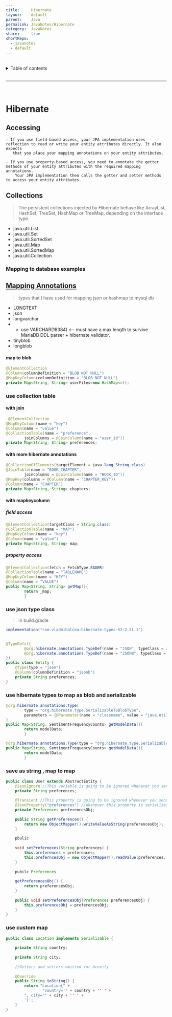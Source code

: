 ```yaml
---
title:     Hibernate      
layout:    default      
parent:    Java      
permalink: JavaNotes/Hibernate      
category:  JavaNotes      
share:     true      
shortRepo:      
  - javanotes      
  - default        
---
```

      
      
<br/>      
      
<details markdown="block">            
<summary>            
Table of contents            
</summary>            
{: .text-delta }            
1. TOC            
{:toc}            
</details>            
      
<br/>            
      
***            
      
<br/>            
      
# Hibernate      
      
## Accessing      
      
```      
- If you use field-based access, your JPA implementation uses reflection to read or write your entity attributes directly. It also expects       
   that you place your mapping annotations on your entity attributes.      
      
- If you use property-based access, you need to annotate the getter methods of your entity attributes with the required mapping annotations.       
    Your JPA implementation then calls the getter and setter methods to access your entity attributes.      
```      
      
## Collections      
      
> The persistent collections injected by Hibernate behave like ArrayList, HashSet, TreeSet, HashMap or TreeMap, depending on the interface type.      
      
- java.util.List      
- java.util.Set      
- java.util.SortedSet      
- java.util.Map      
- java.util.SortedMap      
- java.util.Collection      
      
### Mapping to database examples      
      
## [Mapping Annotations](https://docs.jboss.org/hibernate/orm/current/userguide/html_single/Hibernate_User_Guide.html#annotations)      
      
> types that I have used for mapping json or hashmap to mysql db      
      
- LONGTEXT      
- json      
- longvarchar      
-      
    - use VARCHAR(16384) <-- must have a max length to survive MariaDB DDL parser + hibernate validator.      
- tinyblob      
- longblob      
      
#### map to blob      
      
```java      
@ElementCollection      
@Column(columnDefinition = "BLOB NOT NULL")      
@MapKeyColumn(columnDefinition = "BLOB NOT NULL")      
private Map<String, String> userFiles=new HashMap<>();      
```      
      
### use collection table      
      
#### with join      
      
```java      
 @ElementCollection      
@MapKeyColumn(name = "key")      
@Column(name = "value")      
@CollectionTable(name = "preference",      
        joinColumns = @JoinColumn(name = "user_id"))      
private Map<String, String> preferences;      
```      
      
#### with more hibernate annotations      
      
```java      
@CollectionOfElements(targetElement = java.lang.String.class)      
@JoinTable(name = "BOOK_CHAPTER",      
        joinColumns = @JoinColumn(name = "BOOK_ID"))      
@MapKey(columns = @Column(name = "CHAPTER_KEY"))      
@Column(name = "CHAPTER")      
private Map<String, String> chapters;      
```      
      
#### with mapkeycolumn      
      
##### field access      
      
 ```java      
@ElementCollection(targetClass = String.class)      
@CollectionTable(name = "MAP")      
@MapKeyColumn(name = "key")      
@Column(name = "value")      
private Map<String, String> map;      
```      
      
##### property access      
      
```java      
@ElementCollection(fetch = FetchType.EAGER)      
@CollectionTable(name = "TABLENAME")      
@MapKeyColumn(name = "KEY")      
@Column(name = "VALUE")      
public Map<String, String> getMap(){      
        return _map;      
        }      
```      
      
### use json type class      
      
> in build.gradle      
      
```groovy      
implementation("com.vladmihalcea:hibernate-types-52:2.21.1")      
```      
      
```java      
      
@TypeDefs({      
        @org.hibernate.annotations.TypeDef(name = "JSON", typeClass = JsonBlobType.class),      
        @org.hibernate.annotations.TypeDef(name = "JSONB", typeClass = JsonBinaryType.class)      
})      
public class Entity {      
    @Type(type = "json")      
    @Column(columnDefinition = "jsonb")      
    private String preferences;      
}      
```      
      
### use hibernate types to map as blob and serializable      
      
```java      
@org.hibernate.annotations.Type(      
        type = "org.hibernate.type.SerializableToBlobType",      
        parameters = {@Parameter(name = "classname", value = "java.util.HashMap")}      
)      
public Map<String, SentimentFrequencyCounts> getModelData(){      
        return modelData;      
        }      
```      
      
```java      
@org.hibernate.annotations.Type(type = "org.hibernate.type.SerializableType")      
public Map<String, SentimentFrequencyCounts> getModelData(){      
        return modelData;      
        }      
```      
      
### save as string , map to map      
      
```java      
public class User extends AbstractEntity {      
    @JsonIgnore //This variable is going to be ignored whenever you send data to a client(ie. web browser)      
    private String preferences;      
      
    @Transient //This property is going to be ignored whenever you send data to the database      
    @JsonProperty("preferences") //Whenever this property is serialized to the client, it is going to be named "perferences" instead "preferencesObj"      
    private Preferences preferencesObj;      
      
    public String getPreferences() {      
        return new ObjectMapper().writeValueAsString(preferencesObj);      
    }      
      
    pbulic      
      
    void setPreferneces(String preferences) {      
        this.preferences = preferences;      
        this.preferncesObj = new ObjectMapper().readValue(preferences, Preferences.class);      
    }      
      
    pubilc Preferences      
      
    getPreferencesObj() {      
        return preferencesObj;      
    }      
      
    public void setPreferencesObj(Preferences preferencesObj) {      
        this.preferencesObj = preferencesObj;      
    }      
}      
```      
      
### use custom map      
      
```java      
public class Location implements Serializable {      
      
    private String country;      
      
    private String city;      
      
    //Getters and setters omitted for brevity      
      
    @Override      
    public String toString() {      
        return "Location{" +      
                "country='" + country + '' ' +      
        ", city='" + city + '' ' +      
        '}';      
    }      
}      
```
